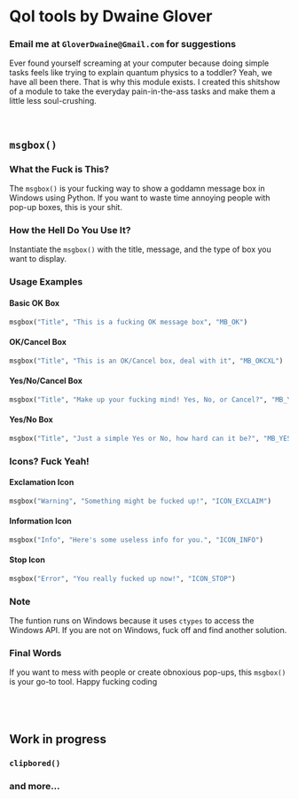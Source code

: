 


# Qol tools by Dwaine Glover

### Email me at `GloverDwaine@Gmail.com` for suggestions

Ever found yourself screaming at your computer because doing simple tasks feels like trying to explain quantum physics to a toddler? Yeah, we have all been there. That is why this module exists. I created this shitshow of a module to take the everyday pain-in-the-ass tasks and make them a little less soul-crushing. 


<br>

## `msgbox()` 


### What the Fuck is This?

The `msgbox()`  is your fucking way to show a goddamn message box in Windows using Python. If you want to waste time annoying people with pop-up boxes, this is your shit.

### How the Hell Do You Use It?

Instantiate the `msgbox()`  with the title, message, and the type of box you want to display.

### Usage Examples



#### Basic OK Box

```python
msgbox("Title", "This is a fucking OK message box", "MB_OK")
```

#### OK/Cancel Box

```python
msgbox("Title", "This is an OK/Cancel box, deal with it", "MB_OKCXL")
```

#### Yes/No/Cancel Box

```python
msgbox("Title", "Make up your fucking mind! Yes, No, or Cancel?", "MB_YESNOCXL")
```

#### Yes/No Box

```python
msgbox("Title", "Just a simple Yes or No, how hard can it be?", "MB_YESNO")
```

### Icons? Fuck Yeah!

#### Exclamation Icon

```python
msgbox("Warning", "Something might be fucked up!", "ICON_EXCLAIM")
```

#### Information Icon

```python
msgbox("Info", "Here's some useless info for you.", "ICON_INFO")
```

#### Stop Icon

```python
msgbox("Error", "You really fucked up now!", "ICON_STOP")
```

### Note

The funtion runs on Windows because it uses `ctypes` to access the Windows API. If you are not on Windows, fuck off and find another solution.

### Final Words

If you want to mess with people or create obnoxious pop-ups, this `msgbox()`  is your go-to tool. Happy fucking coding

 
#### 
#### 

<br>
<br>

## Work in progress
### `clipbored()`
### and more... 
#

